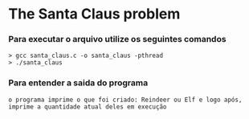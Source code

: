 # The Santa Claus problem

### Para executar o arquivo utilize os seguintes comandos
	> gcc santa_claus.c -o santa_claus -pthread
	> ./santa_claus
### Para entender a saida do programa 
	o programa imprime o que foi criado: Reindeer ou Elf e logo após, imprime a quantidade atual deles em execução
